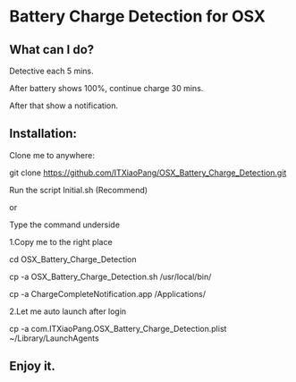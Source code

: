 # Battery Charge Detection for OSX



## What can I do?

Detective each 5 mins.

After battery shows 100%, continue charge 30 mins.

After that show a notification.



## Installation:

Clone me to anywhere:

git clone https://github.com/ITXiaoPang/OSX_Battery_Charge_Detection.git



Run the script Initial.sh (Recommend)

or

Type the command underside



1.Copy me to the right place

cd OSX_Battery_Charge_Detection

cp -a OSX_Battery_Charge_Detection.sh /usr/local/bin/

cp -a ChargeCompleteNotification.app /Applications/



2.Let me auto launch after login

cp -a com.ITXiaoPang.OSX_Battery_Charge_Detection.plist ~/Library/LaunchAgents



## Enjoy it.
